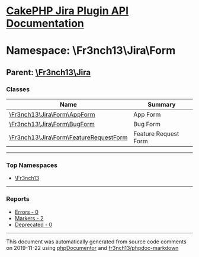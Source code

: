 # [CakePHP Jira Plugin API Documentation](../home.md)

# Namespace: \Fr3nch13\Jira\Form
## Parent: [\Fr3nch13\Jira](../namespaces/Fr3nch13.Jira.md)
### Classes
| Name | Summary |
| ---- | ------- |
| [\Fr3nch13\Jira\Form\AppForm](../classes/Fr3nch13.Jira.Form.AppForm.md) | App Form |
| [\Fr3nch13\Jira\Form\BugForm](../classes/Fr3nch13.Jira.Form.BugForm.md) | Bug Form |
| [\Fr3nch13\Jira\Form\FeatureRequestForm](../classes/Fr3nch13.Jira.Form.FeatureRequestForm.md) | Feature Request Form |

---

### Top Namespaces

* [\Fr3nch13](../namespaces/Fr3nch13.html.md)

---

### Reports
* [Errors - 0](../reports/errors.md)
* [Markers - 2](../reports/markers.md)
* [Deprecated - 0](../reports/deprecated.md)

---

This document was automatically generated from source code comments on 2019-11-22 using [phpDocumentor](http://www.phpdoc.org/) and [fr3nch13/phpdoc-markdown](https://github.com/fr3nch13/phpdoc-markdown)
